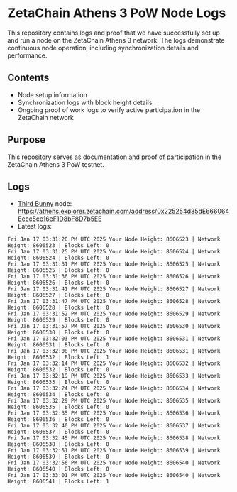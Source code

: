 # ZetaChain Athens 3 PoW Node Logs
This repository contains logs and proof that we have successfully set up and run a node on the ZetaChain Athens 3 network. The logs demonstrate continuous node operation, including synchronization details and performance.

## Contents
- Node setup information
- Synchronization logs with block height details
- Ongoing proof of work logs to verify active participation in the ZetaChain network

## Purpose
This repository serves as documentation and proof of participation in the ZetaChain Athens 3 PoW testnet.

## Logs

- [Third Bunny](https://thirdbunny.xyz/) node: https://athens.explorer.zetachain.com/address/0x225254d35dE666064Eccc5ce16eF1D8bF8D7b5EE
- Latest logs:
```
Fri Jan 17 03:31:20 PM UTC 2025 Your Node Height: 8606523 | Network Height: 8606523 | Blocks Left: 0
Fri Jan 17 03:31:25 PM UTC 2025 Your Node Height: 8606524 | Network Height: 8606524 | Blocks Left: 0
Fri Jan 17 03:31:31 PM UTC 2025 Your Node Height: 8606525 | Network Height: 8606525 | Blocks Left: 0
Fri Jan 17 03:31:36 PM UTC 2025 Your Node Height: 8606526 | Network Height: 8606526 | Blocks Left: 0
Fri Jan 17 03:31:41 PM UTC 2025 Your Node Height: 8606527 | Network Height: 8606527 | Blocks Left: 0
Fri Jan 17 03:31:47 PM UTC 2025 Your Node Height: 8606528 | Network Height: 8606528 | Blocks Left: 0
Fri Jan 17 03:31:52 PM UTC 2025 Your Node Height: 8606529 | Network Height: 8606529 | Blocks Left: 0
Fri Jan 17 03:31:57 PM UTC 2025 Your Node Height: 8606530 | Network Height: 8606530 | Blocks Left: 0
Fri Jan 17 03:32:03 PM UTC 2025 Your Node Height: 8606531 | Network Height: 8606531 | Blocks Left: 0
Fri Jan 17 03:32:08 PM UTC 2025 Your Node Height: 8606531 | Network Height: 8606532 | Blocks Left: 1
Fri Jan 17 03:32:14 PM UTC 2025 Your Node Height: 8606532 | Network Height: 8606532 | Blocks Left: 0
Fri Jan 17 03:32:19 PM UTC 2025 Your Node Height: 8606533 | Network Height: 8606533 | Blocks Left: 0
Fri Jan 17 03:32:24 PM UTC 2025 Your Node Height: 8606534 | Network Height: 8606534 | Blocks Left: 0
Fri Jan 17 03:32:29 PM UTC 2025 Your Node Height: 8606535 | Network Height: 8606535 | Blocks Left: 0
Fri Jan 17 03:32:35 PM UTC 2025 Your Node Height: 8606536 | Network Height: 8606536 | Blocks Left: 0
Fri Jan 17 03:32:40 PM UTC 2025 Your Node Height: 8606537 | Network Height: 8606537 | Blocks Left: 0
Fri Jan 17 03:32:45 PM UTC 2025 Your Node Height: 8606538 | Network Height: 8606538 | Blocks Left: 0
Fri Jan 17 03:32:51 PM UTC 2025 Your Node Height: 8606539 | Network Height: 8606539 | Blocks Left: 0
Fri Jan 17 03:32:56 PM UTC 2025 Your Node Height: 8606540 | Network Height: 8606540 | Blocks Left: 0
Fri Jan 17 03:33:01 PM UTC 2025 Your Node Height: 8606540 | Network Height: 8606541 | Blocks Left: 1
```

